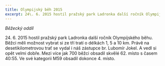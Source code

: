 ```yaml
---
title: Olympijský běh 2015 
excerpt: 24\. 6. 2015 hostil pražský park Ladronka další ročník Olympijského běhu. 
---
```


_Běžecký oddíl_

24\. 6. 2015 hostil pražský park Ladronka další ročník Olympijského běhu. Běžci měli možnost vybrat si ze tří tratí o délkách 1, 5 a 10 km. Právě na desetikilometrovou trať se vydal i náš zástupce br. Lubomír Jokel. A vedl si opět velmi dobře. Mezi více jak 700 běžci obsadil skvělé 62. místo s časem 40:55. Ve své kategorii M59 obsadil dokonce 4. místo.
